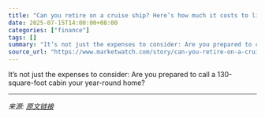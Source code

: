 ```yaml
---
title: "Can you retire on a cruise ship? Here’s how much it costs to live at sea."
date: 2025-07-15T14:00:00+08:00
categories: ["finance"]
tags: []
summary: "It’s not just the expenses to consider: Are you prepared to call a 130-square-foot cabin your year-round home?"
source_url: "https://www.marketwatch.com/story/can-you-retire-on-a-cruise-ship-heres-how-much-it-costs-to-live-at-sea-4bfaf809?mod=mw_rss_topstories"
---
```


It’s not just the expenses to consider: Are you prepared to call a 130-square-foot cabin your year-round home?

---

*来源: [原文链接](https://www.marketwatch.com/story/can-you-retire-on-a-cruise-ship-heres-how-much-it-costs-to-live-at-sea-4bfaf809?mod=mw_rss_topstories)*
